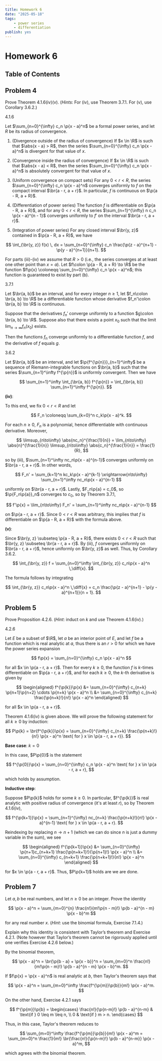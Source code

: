 ```yaml
---
title: Homework 6
date: "2025-05-18"
tags:
    - power series
    - differentiation
publish: yes
---
```


# Homework 6

## Table of Contents

## Problem 4

Prove Theorem 4.1.6(iv)(v). (_Hints_: For (iv), use Theorem 3.7.1. For (v), use Corollary 3.6.2.)

<theorem> 4.1.6

Let $\sum_{n=0}^{\infty} c_n \p{x - a}^n$ be a formal power series, and let $R$ be its radius of convergence.

1. (Divergence outside of the radius of convergence) If $x \in \R$ is such that $\abs{x - a} > R$, then the series $\sum_{n=0}^{\infty} c_n \p{x - a}^n$ is divergent for that value of $x$.

2. (Convergence inside the radius of convergence) If $x \in \R$ is such that $\abs{x - a} < R$, then the series $\sum_{n=0}^{\infty} c_n \p{x - a}^n$ is absolutely convergent for that value of $x$.

3. (Uniform convergence on compact sets) For any $0 < r < R$, the series $\sum_{n=0}^{\infty} c_n \p{x - a}^n$ converges uniformly to $f$ on the compact interval $\br{a - r, a + r}$. In particular, $f$ is continuous on $\p{a - R, a + R}$.

4. (Differentiation of power series) The function $f$ is differentiable on $\p{a - R, a + R}$, and for any $0 < r < R$, the series $\sum_{n=1}^{\infty} n c_n \p{x - a}^{n - 1}$ converges uniformly to $f'$ on the interval $\br{a - r, a + r}$.

5. (Integration of power series) For any closed interval $\br{y, z}$ contained in $\p{a - R, a + R}$, we have

$$
\int_{\br{y, z}} f(x) \, dx = \sum_{n=0}^{\infty} c_n \frac{\p{z - a}^{n+1} - \p{y - a}^{n+1}}{n+1}.
$$

For parts (iii)-(iv) we assume that $R > 0$ (i.e., the series converges at at least one other point than $x = a$). Let $f\colon \p{a - R, a + R} \to \R$ be the function $f\p{x} \coloneqq \sum_{n=0}^{\infty} c_n \p{x - a}^n$; this function is guaranteed to exist by part (b).

</theorem>

<theorem> 3.7.1

Let $\br{a, b}$ be an interval, and for every integer $n \geq 1$, let $f_n\colon \br{a, b} \to \R$ be a differentiable function whose derivative $f_n'\colon \br{a, b} \to \R$ is continuous.

Suppose that the derivatives $f_n'$ converge uniformly to a function $g\colon \br{a, b} \to \R$. Suppose also that there exists a point $x_0$ such that the limit $\lim_{n \to \infty} f_n(x_0)$ exists.

Then the functions $f_n$ converge uniformly to a differentiable function $f$, and the derivative of $f$ equals $g$.

</theorem>

<corollary> 3.6.2

Let $\br{a, b}$ be an interval, and let $\p{f^{\p{n}}}_{n=1}^\infty$ be a sequence of Riemann-integrable functions on $\br{a, b}$ such that the series $\sum_{n=1}^\infty f^{\p{n}}$ is uniformly convergent. Then we have

$$
\sum_{n=1}^\infty \int_{\br{a, b}} f^{\p{n}}
  = \int_{\br{a, b}} \sum_{n=1}^\infty f^{\p{n}}.
$$

</corollary>

<solution>

**(iv)**:

To this end, we fix $0 < r < R$ and let

$$
F_n \coloneqq \sum_{k=0}^n c_k\p{x - a}^k.
$$

For each $n \geq 0$, $F_n$ is a polynomial, hence differentiable with continuous derivative. Moreover,

$$
\limsup_{n\to\infty} \abs{nc_n}^{\frac{1}{n}} = \lim_{n\to\infty} \abs{n}^{\frac{1}{n}} \limsup_{n\to\infty} \abs{c_n}^{\frac{1}{n}} = \frac{1}{R},
$$

so by (iii), $\sum_{n=1}^\infty nc_n\p{x - a}^{n-1}$ converges uniformly on $\br{a - r, a + r}$. In other words,

$$
F_n' = \sum_{k=1}^n kc_k\p{x - a}^{k-1} \xrightarrow{n\to\infty} \sum_{n=1}^\infty nc_n\p{x - a}^{n-1}
$$

uniformly on $\br{a - r, a + r}$. Lastly, $F_n\p{a} = c_0$, so $\p{F_n\p{a}}_n$ converges to $c_0$, so by Theorem 3.7.1,

$$
f'\p{x}
  = \lim_{n\to\infty} F_n'
  = \sum_{n=1}^\infty nc_n\p{x - a}^{n-1}
$$

on $\p{a - r, a + r}$. Since $0 < r < R$ was arbitrary, this implies that $f$ is differentiable on $\p{a - R, a + R}$ with the formula above.

**(v)**:

Since $\br{y, z} \subseteq \p{a - R, a + R}$, there exists $0 < r < R$ such that $\br{y, z} \subseteq \br{a - r, a + r}$. By (iii), $f$ converges uniformly on $\br{a - r, a + r}$, hence uniformly on $\br{y, z}$ as well. Thus, by Corollary 3.6.2.

$$
\int_{\br{y, z}} f
  = \sum_{n=0}^\infty \int_{\br{y, z}} c_n\p{x - a}^n \,\diff{x}.
$$

The formula follows by integrating

$$
\int_{\br{y, z}} c_n\p{x - a}^n \,\diff{x}
  = c_n \frac{\p{z - a}^{n+1} - \p{y - a}^{n+1}}{n + 1}.
$$

</solution>

## Problem 5

Prove Proposition 4.2.6. (_Hint_: induct on $k$ and use Theorem 4.1.6(iv).)

<proposition> 4.2.6

Let $E$ be a subset of $\R$, let $a$ be an interior point of $E$, and let $f$ be a function which is real analytic at $a$, thus there is an $r > 0$ for which we have the power series expansion

$$
f\p{x} = \sum_{n=0}^{\infty} c_n \p{x - a}^n
$$

for all $x \in \p{a - r, a + r}$. Then for every $k \geq 0$, the function $f$ is $k$-times differentiable on $\p{a - r, a + r}$, and for each $k \geq 0$, the $k$-th derivative is given by

$$
\begin{aligned}
f^{\p{k}}\p{x}
  &= \sum_{n=0}^{\infty} c_{n+k} \p{n+1}\p{n+2} \cdots \p{n+k} \p{x - a}^n \\
  &= \sum_{n=0}^{\infty} c_{n+k} \frac{\p{n+k}!}{n!} \p{x - a}^n
\end{aligned}
$$

for all $x \in \p{a - r, a + r}$.

</proposition>

<solution>

Theorem 4.1.6(iv) is given above. We will prove the following statement for all $k \geq 0$ by induction:

$$
P\p{k} = \br{f^{\p{k}}\p{x} = \sum_{n=0}^{\infty} c_{n+k} \frac{\p{n+k}!}{n!} \p{x - a}^n \text{ for } x \in \p{a - r, a + r}}.
$$

**Base case**: $k = 0$

In this case, $P\p{0}$ is the statement

$$
f^{\p{0}}\p{x} = \sum_{n=0}^{\infty} c_n \p{x - a}^n \text{ for } x \in \p{a - r, a + r},
$$

which holds by assumption.

**Inductive step**:

Suppose $P\p{k}$ holds for some $k \geq 0$. In particular, $f^{\p{k}}$ is real analytic with positive radius of convergence (it's at least $r$), so by Theorem 4.1.6(iv),

$$
f^{\p{k+1}}\p{x}
  = \sum_{n=1}^{\infty} nc_{n+k} \frac{\p{n+k}!}{n!} \p{x - a}^{n-1} \text{ for } x \in \p{a - r, a + r}.
$$

Reindexing by replacing $n \to n + 1$ (which we can do since $n$ is just a dummy variable in the sum), we see

$$
\begin{aligned}
  f^{\p{k+1}}\p{x}
    &= \sum_{n=0}^{\infty} \p{n+1}c_{n+k+1} \frac{\p{n+k+1}!}{\p{n+1}!} \p{x - a}^n \\
    &= \sum_{n=0}^{\infty} c_{n+k+1} \frac{\p{n+k+1}!}{n!} \p{x - a}^n
\end{aligned}
$$

for $x \in \p{a - r, a + r}$. Thus, $P\p{k+1}$ holds are we are done.

</solution>

## Problem 7

Let $a, b$ be real numbers, and let $n \geq 0$ be an integer. Prove the identity

$$
\p{x - a}^n = \sum_{m=0}^{n} \frac{n!}{m!\p{n - m}!} \p{b - a}^{n - m} \p{x - b}^m
$$

for any real number $x$. (_Hint_: use the binomial formula, Exercise 7.1.4.)

Explain why this identity is consistent with Taylor’s theorem and Exercise 4.2.1. (Note however that Taylor’s theorem cannot be rigorously applied until one verifies Exercise 4.2.6 below.)

<solution>

By the binomial theorem,

$$
\p{x - a}^n
  = \br{\p{b - a} + \p{x - b}}^n
  = \sum_{m=0}^n \frac{n!}{m!\p{n - m}!} \p{b - a}^{n - m} \p{x - b}^m.
$$

If $f\p{x} = \p{x - a}^n$ is real analytic at $b$, then Taylor's theorem says that

$$
\p{x - a}^n = \sum_{m=0}^\infty \frac{f^{\p{m}}\p{b}}{m!} \p{x - a}^m.
$$

On the other hand, Exercise 4.2.1 says

$$
f^{\p{m}}\p{b}
  = \begin{cases}
      \frac{n!}{\p{n-m}!} \p{b - a}^{n-m} & \text{if } 0 \leq m \leq n, \\
      0 & \text{if } m > n.
    \end{cases}
$$

Thus, in this case, Taylor's theorem reduces to

$$
\sum_{m=0}^\infty \frac{f^{\p{m}}\p{b}}{m!} \p{x - a}^m
  = \sum_{m=0}^n \frac{1}{m!} \br{\frac{n!}{\p{n-m}!} \p{b - a}^{n-m}} \p{x - a}^m,
$$

which agrees with the binomial theorem.

</solution>
